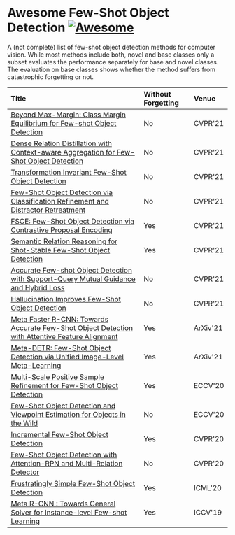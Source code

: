 # Awesome Few-Shot Object Detection [![Awesome](https://awesome.re/badge.svg)](https://awesome.re)

A (not complete) list of few-shot object detection methods for computer vision.
While most methods include both, novel and base classes only a subset evaluates the performance separately for base and novel classes. The evaluation on base classes shows whether the method suffers from catastrophic forgetting or not.

|  Title  |Without Forgetting| Venue |
|:--------|:--------|:--------|
|[Beyond Max-Margin: Class Margin Equilibrium for Few-shot Object Detection](https://openaccess.thecvf.com/content/CVPR2021/papers/Li_Beyond_Max-Margin_Class_Margin_Equilibrium_for_Few-Shot_Object_Detection_CVPR_2021_paper.pdf)|No|CVPR'21|
|[Dense Relation Distillation with Context-aware Aggregation for Few-Shot Object Detection](https://openaccess.thecvf.com/content/CVPR2021/papers/Hu_Dense_Relation_Distillation_With_Context-Aware_Aggregation_for_Few-Shot_Object_Detection_CVPR_2021_paper.pdf)|No|CVPR'21|
|[Transformation Invariant Few-Shot Object Detection](https://openaccess.thecvf.com/content/CVPR2021/papers/Li_Transformation_Invariant_Few-Shot_Object_Detection_CVPR_2021_paper.pdf)|No|CVPR'21|
|[Few-Shot Object Detection via Classification Refinement and Distractor Retreatment](https://openaccess.thecvf.com/content/CVPR2021/papers/Li_Few-Shot_Object_Detection_via_Classification_Refinement_and_Distractor_Retreatment_CVPR_2021_paper.pdf)|No|CVPR'21|
|[FSCE: Few-Shot Object Detection via Contrastive Proposal Encoding](https://openaccess.thecvf.com/content/CVPR2021/papers/Sun_FSCE_Few-Shot_Object_Detection_via_Contrastive_Proposal_Encoding_CVPR_2021_paper.pdf)|Yes|CVPR'21|
|[Semantic Relation Reasoning for Shot-Stable Few-Shot Object Detection](https://openaccess.thecvf.com/content/CVPR2021/papers/Zhu_Semantic_Relation_Reasoning_for_Shot-Stable_Few-Shot_Object_Detection_CVPR_2021_paper.pdf)|Yes|CVPR'21|
|[Accurate Few-shot Object Detection with Support-Query Mutual Guidance and Hybrid Loss](https://openaccess.thecvf.com/content/CVPR2021/papers/Zhang_Accurate_Few-Shot_Object_Detection_With_Support-Query_Mutual_Guidance_and_Hybrid_CVPR_2021_paper.pdf)|No|CVPR'21|
|[Hallucination Improves Few-Shot Object Detection](https://openaccess.thecvf.com/content/CVPR2021/papers/Zhang_Hallucination_Improves_Few-Shot_Object_Detection_CVPR_2021_paper.pdf)|No|CVPR'21|
|[Meta Faster R-CNN: Towards Accurate Few-Shot Object Detection with Attentive Feature Alignment](https://arxiv.org/pdf/2104.07719.pdf)|Yes|ArXiv'21|
|[Meta-DETR: Few-Shot Object Detection via Unified Image-Level Meta-Learning](https://arxiv.org/pdf/2103.11731v2.pdf)|Yes|ArXiv'21|
|[Multi-Scale Positive Sample Refinement for Few-Shot Object Detection](https://arxiv.org/pdf/2007.09384.pdf)|Yes|ECCV'20|
|[Few-Shot Object Detection and Viewpoint Estimation for Objects in the Wild](https://arxiv.org/pdf/2007.12107.pdf)|No|ECCV'20|
|[Incremental Few-Shot Object Detection](https://openaccess.thecvf.com/content_CVPR_2020/papers/Perez-Rua_Incremental_Few-Shot_Object_Detection_CVPR_2020_paper.pdf)|Yes|CVPR'20|
|[Few-Shot Object Detection with Attention-RPN and Multi-Relation Detector](https://openaccess.thecvf.com/content_CVPR_2020/papers/Fan_Few-Shot_Object_Detection_With_Attention-RPN_and_Multi-Relation_Detector_CVPR_2020_paper.pdf)|No|CVPR'20|
|[Frustratingly Simple Few-Shot Object Detection](http://proceedings.mlr.press/v119/wang20j/wang20j.pdf)|Yes|ICML'20|
|[Meta R-CNN : Towards General Solver for Instance-level Few-shot Learning](https://openaccess.thecvf.com/content_ICCV_2019/papers/Yan_Meta_R-CNN_Towards_General_Solver_for_Instance-Level_Low-Shot_Learning_ICCV_2019_paper.pdf)|Yes|ICCV'19|



